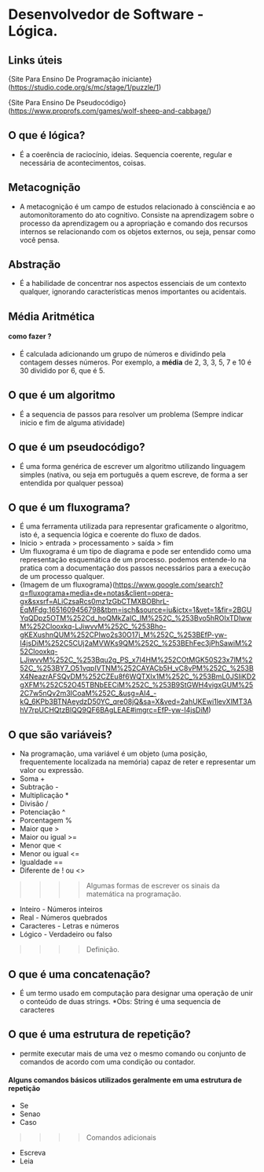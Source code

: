 # Desenvolvedor de Software - Lógica.

## Links úteis

{Site Para Ensino De Programação iniciante}(https://studio.code.org/s/mc/stage/1/puzzle/1)

{Site Para Ensino De Pseudocódigo}(https://www.proprofs.com/games/wolf-sheep-and-cabbage/)

## O que é lógica?

- É a coerência de raciocínio, ideias. Sequencia coerente, regular e necessária de acontecimentos, coisas. 

## Metacognição

- A metacognição é um campo de estudos relacionado à consciência e ao automonitoramento do ato cognitivo. Consiste na aprendizagem sobre o processo da aprendizagem ou a apropriação e comando dos recursos internos se relacionando com os objetos externos, ou seja, pensar como você pensa.

## Abstração

- É a habilidade de concentrar nos aspectos essenciais de um contexto qualquer, ignorando características menos importantes ou acidentais.

## Média Aritmética

#### como fazer ?

- É calculada adicionando um grupo de números e dividindo pela contagem desses números. Por exemplo, a **média** de 2, 3, 3, 5, 7 e 10 é 30 dividido por 6, que é 5.

## O que é um algoritmo

- É a sequencia de passos para resolver um problema (Sempre indicar inicio e fim de alguma atividade)

## O que é um pseudocódigo?

- É uma forma genérica de escrever um algoritmo utilizando linguagem simples (nativa, ou seja em português a quem escreve, de forma a ser entendida por qualquer pessoa) 

## O que é um fluxograma?

- É uma ferramenta utilizada para representar graficamente o algoritmo, isto é, a sequencia lógica e coerente do fluxo de dados. 
- Inicio > entrada > processamento > saída > fim
- Um fluxograma é um tipo de diagrama e pode ser entendido como uma representação esquemática de um processo. podemos entende-lo na pratica com a documentação dos passos necessários para a execução de um processo qualquer.
- {Imagem de um fluxograma}(https://www.google.com/search?q=fluxograma+media+de+notas&client=opera-gx&sxsrf=ALiCzsaRcs0mz1zGbCTMXBOBhrL-EqMFdg:1651609456798&tbm=isch&source=iu&ictx=1&vet=1&fir=2BGUYqQDpz5OTM%252Cd_hoQMkZaIC_IM%252C_%253Bvo5hROIxTDlwwM%252Clooxkq-LJiwvvM%252C_%253Bho-gKEXushnQUM%252CPIwo2s30O17j_M%252C_%253BEfP-yw-I4jsDiM%252C5CUj2aMVWKs9QM%252C_%253BEhFec3jPhSawiM%252Clooxkq-LJiwvvM%252C_%253Bqu2g_PS_x7I4HM%252COtMGK50S23x7lM%252C_%253BY7_O51vqpIVTNM%252CAYACb5H_vC8vPM%252C_%253BX4NeazrAFSQvDM%252CZEu8f6WQTXIx1M%252C_%253BmL0JSIiKD2gXFM%252C52O45TBNbEECiM%252C_%253B9StGWH4vigxGUM%252C7w5nQv2m3ICoaM%252C_&usg=AI4_-kQ_6KPb3BTNAeydzD50YC_qre08jQ&sa=X&ved=2ahUKEwi1levXlMT3AhV7rpUCHQtzBlQQ9QF6BAgLEAE#imgrc=EfP-yw-I4jsDiM)

## O que são variáveis?

- Na programação, uma variável é um objeto (uma posição, frequentemente localizada na memória) capaz de reter e representar um valor ou expressão.
- Soma +
- Subtração -
- Multiplicação *
- Divisão /
- Potenciação ^
- Porcentagem %
- Maior que  >
- Maior ou igual >=
- Menor que <
- Menor ou igual <=
- Igualdade ==
- Diferente de ! ou <>

> > > > Algumas formas de escrever os sinais da matemática na programação.

- Inteiro - Números inteiros 
- Real - Números quebrados 
- Caracteres - Letras e números
- Lógico - Verdadeiro ou falso

> > > > Definição.

## O que é uma concatenação?

- É um termo usado em computação para designar uma operação de unir o conteúdo de duas strings. *Obs: String é uma sequencia de caracteres

## O que é uma estrutura de repetição? 

- permite executar mais de uma vez o mesmo comando ou conjunto de comandos de acordo com uma condição ou contador.

#### Alguns comandos básicos utilizados geralmente em uma estrutura de repetição 

- Se 
- Senao
- Caso

> > > > Comandos adicionais

- Escreva 
- Leia



